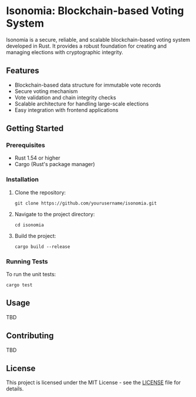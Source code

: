 # Isonomia: Blockchain-based Voting System

Isonomia is a secure, reliable, and scalable blockchain-based voting system developed in Rust. It provides a robust foundation for creating and managing elections with cryptographic integrity.

## Features

- Blockchain-based data structure for immutable vote records
- Secure voting mechanism
- Vote validation and chain integrity checks
- Scalable architecture for handling large-scale elections
- Easy integration with frontend applications

## Getting Started

### Prerequisites

- Rust 1.54 or higher
- Cargo (Rust's package manager)

### Installation

1. Clone the repository:
   ```
   git clone https://github.com/yourusername/isonomia.git
   ```

2. Navigate to the project directory:
   ```
   cd isonomia
   ```

3. Build the project:
   ```
   cargo build --release
   ```

### Running Tests

To run the unit tests:

```
cargo test
```

## Usage

TBD

## Contributing

TBD

## License

This project is licensed under the MIT License - see the [LICENSE](LICENSE) file for details.
